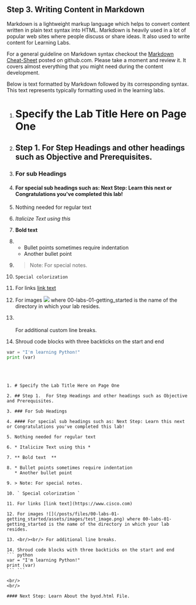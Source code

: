 ## Step 3. Writing Content in Markdown

Markdown is a lightweight markup language which helps to convert content written in plain text syntax into HTML. Markdown is heavily used in a lot of popular web sites where people discuss or share ideas. It also used to write content for Learning Labs.

For a general guideline on Markdown syntax checkout the [Markdown Cheat-Sheet](https://github.com/adam-p/markdown-here/wiki/Markdown-Cheatsheet) posted on github.com. Please take a moment and review it. It covers almost everything that you might need during the content development.

Below is text formatted by Markdown followed by its corresponding syntax. This text represents typically formatting used in the learning labs.

1. # Specify the Lab Title Here on Page One

2. ## Step 1.  For Step Headings and other headings such as Objective and Prerequisites.

3. ### For sub Headings

4. #### For special sub headings such as: Next Step: Learn this next or Congratulations you've completed this lab!

5. Nothing needed for regular text

6. *Italicize Text using this*

7. **Bold text**

8. * Bullet points sometimes require indentation
   * Another bullet point

9. > Note: For special notes.

10. ` Special colorization `

11. For links [link text](https://www.cisco.com)

12. For images ![](/posts/files/00-labs-01-getting_started/assets/images/test_image.png) where 00-labs-01-getting_started is the name of the directory in which your lab resides.

13. <br/><br/>For additional custom line breaks.

14. Shroud code blocks with three backticks on the start and end
``` python
var = "I'm learning Python!"
print (var)
```
<br/>
<br/>


```
1. # Specify the Lab Title Here on Page One

2. ## Step 1.  For Step Headings and other headings such as Objective and Prerequisites.

3. ### For Sub Headings

4. #### For special sub headings such as: Next Step: Learn this next or Congratulations you've completed this lab!

5. Nothing needed for regular text

6. * Italicize Text using this *

7. ** Bold text  **

8. * Bullet points sometimes require indentation
   * Another bullet point

9. > Note: For special notes.

10. ` Special colorization `

11. For links [link text](https://www.cisco.com)

12. For images ![](/posts/files/00-labs-01-getting_started/assets/images/test_image.png) where 00-labs-01-getting_started is the name of the directory in which your lab resides.

13. <br/><br/> For additional line breaks.

14. Shroud code blocks with three backticks on the start and end
``` python
var = "I'm learning Python!"
print (var)
``` ```

<br/>
<br/>

#### Next Step: Learn About the byod.html File.
